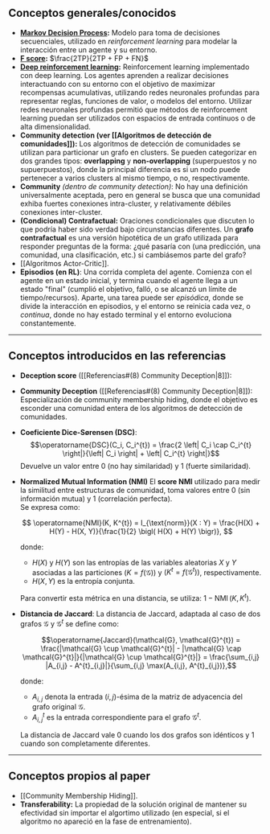 ## Conceptos generales/conocidos
- **[Markov Decision Process](https://en.wikipedia.org/wiki/Markov_decision_process):** Modelo para toma de decisiones secuenciales, utilizado en *reinforcement learning* para modelar la interacción entre un agente y su entorno.
- **[F score](https://en.wikipedia.org/wiki/F-score):** $\frac{2TP}{2TP + FP + FN}$
- **[Deep reinforcement learning](https://en.wikipedia.org/wiki/Deep_reinforcement_learning):** Reinforcement learning implementado con deep learning. Los agentes aprenden a realizar decisiones interactuando con su entorno con el objetivo de maximizar recompensas acumulativas, utilizando redes neuronales profundas para representar reglas, funciones de valor, o modelos del entorno.
  Utilizar redes neuronales profundas permitió que métodos de reinforcement learning puedan ser utilizados con espacios de entrada continuos o de alta dimensionalidad.
- **Community detection (ver [[Algoritmos de detección de comunidades]]):** Los algoritmos de detección de comunidades se utilizan para particionar un grafo en clusters. Se pueden categorizar en dos grandes tipos: **overlapping** y **non-overlapping** (superpuestos y no supuerpuestos), donde la principal diferencia es si un nodo puede pertenecer a varios clusters al mismo tiempo, o no, respectivamente.
- **Community** *(dentro de community detection)*: No hay una definición universalmente aceptada, pero en general se busca que una comunidad exhiba fuertes conexiones intra-cluster, y relativamente débiles conexiones inter-cluster.
- **(Condicional) Contrafactual:** Oraciones condicionales que discuten lo que podría haber sido verdad bajo circunstancias diferentes. Un **grafo contrafactual** es una versión hipotética de un grafo utilizada para responder preguntas de la forma: ¿qué pasaría con (una predicción, una comunidad, una clasificación, etc.) si cambiásemos parte del grafo?
- [[Algoritmos Actor-Critic]].
- **Episodios (en RL)**: Una corrida completa del agente. Comienza con el agente en un estado inicial, y termina cuando el agente llega a un estado "final" (cumplió el objetivo, falló, o se alcanzó un límite de tiempo/recursos). Aparte, una tarea puede ser *episódica*, donde se divide la interacción en episodios, y el entorno se reinicia cada vez, o *continua*, donde no hay estado terminal y el entorno evoluciona constantemente.

---
## Conceptos introducidos en las referencias
- **Deception score** ([[Referencias#(8) Community Deception|8]]):
- **Community Deception** ([[Referencias#(8) Community Deception|8]]): Especialización de community membership hiding, donde el objetivo es esconder una comunidad entera de los algoritmos de detección de comunidades.
- **Coeficiente Dice-Sørensen (DSC)**:  $$\operatorname{DSC}(C_i, C_i^{t}) = \frac{2 \left| C_i \cap C_i^{t} \right|}{\left| C_i \right| + \left| C_i^{t} \right|}$$
  Devuelve un valor entre $0$ (no hay similaridad) y $1$ (fuerte similaridad).
- **Normalized Mutual Information (NMI)**
  El **score NMI** utilizado para medir la similitud entre estructuras de comunidad, toma valores entre 0 (sin información mutua) y 1 (correlación perfecta).  
  Se expresa como:

  $$
   \operatorname{NMI}(K, K^{t}) = I_{\text{norm}}(X : Y) = \frac{H(X) + H(Y) - H(X, Y)}{\frac{1}{2} \bigl( H(X) + H(Y) \bigr)},
   $$

  donde:  
	- $H(X)$ y $H(Y)$ son las entropías de las variables aleatorias $X$ y $Y$ asociadas a las particiones $(K = f(\mathcal{G}))$ y $(K^{t} = f(\mathcal{G}^{t}))$, respectivamente.  
	- $H(X, Y)$ es la entropía conjunta.  

  Para convertir esta métrica en una distancia, se utiliza:  $1 - \operatorname{NMI}(K, K^{t})$.
- **Distancia de Jaccard**:
  La distancia de Jaccard, adaptada al caso de dos grafos $\mathcal{G}$ y $\mathcal{G}^{t}$ se define como:  

  $$\operatorname{Jaccard}(\mathcal{G}, \mathcal{G}^{t}) = \frac{|\mathcal{G} \cup \mathcal{G}^{t}| - |\mathcal{G} \cap \mathcal{G}^{t}|}{|\mathcal{G} \cup \mathcal{G}^{t}|} = \frac{\sum_{i,j} |A_{i,j} - A^{t}_{i,j}|}{\sum_{i,j} \max(A_{i,j}, A^{t}_{i,j})},$$

  donde:  
	- $A_{i,j}$ denota la entrada $(i, j)$-ésima de la matriz de adyacencia del grafo original $\mathcal{G}$.  
	- $A^{t}_{i,j}$ es la entrada correspondiente para el grafo $\mathcal{G}^{t}$.  

  La distancia de Jaccard vale 0 cuando los dos grafos son idénticos y 1 cuando son completamente diferentes.

---
## Conceptos propios al paper
- [[Community Membership Hiding]].
- **Transferability:** La propiedad de la solución original de mantener su efectividad sin importar el algortimo utilizado (en especial, si el algoritmo no apareció en la fase de entrenamiento).